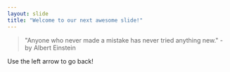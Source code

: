 ```yaml
---
layout: slide
title: "Welcome to our next awesome slide!"
---
```

>"Anyone who never made a mistake has never tried anything new." - by Albert Einstein

Use the left arrow to go back!
